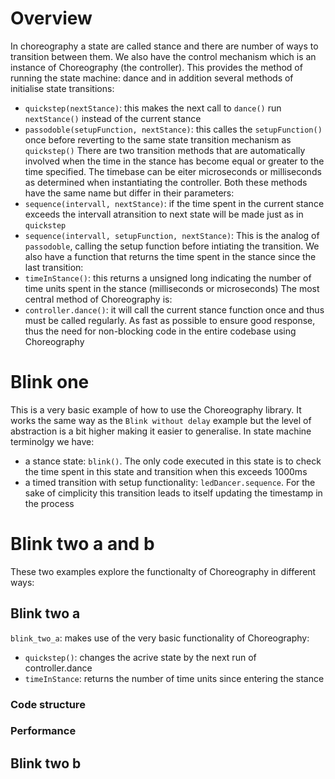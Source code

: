 # Overview

In choreography a state are called stance and there are number of ways to transition between them. We also have the control mechanism which is an instance of Choreography (the controller). This provides the method of running the state machine: dance and in addition several methods of initialise state transitions:
- `quickstep(nextStance)`: this makes the next call to `dance()` run `nextStance()` instead of the current stance
- `passodoble(setupFunction, nextStance)`: this calles the `setupFunction()` once before reverting to the same state transition mechanism as `quickstep()`
There are two transition methods that are automatically involved when the time in the stance has become equal or greater to the time specified. The timebase can be eiter microseconds or milliseconds as determined when instantiating the controller. Both these methods have the same name but differ in their parameters:
- `sequence(intervall, nextStance)`: if the time spent in the current stance exceeds the intervall atransition to next state will be made just as in `quickstep`
- `sequence(intervall, setupFunction, nextStance)`: This is the analog of `passodoble`, calling the setup function before intiating the transition.
We also have a function that returns the time spent in the stance since the last transition:
- `timeInStance()`: this returns a unsigned long indicating the number of time units spent in the stance (milliseconds or microseconds)
The most central method of Choreography is:
- `controller.dance()`: it will call the current stance function once and thus must be called regularly. As fast as possible to ensure good response, thus the need for non-blocking code in the entire codebase using Choreography

# Blink one
This is a very basic example of how to use the Choreography library. It works the same way as the `Blink without delay` example but the level of abstraction is a bit higher making it easier to generalise. In state machine terminolgy we have:
- a stance state: `blink()`. The only code executed in this state is to check the time spent in this state and transition when this exceeds 1000ms
- a timed transition with setup functionality: `ledDancer.sequence`. For the sake of cimplicity this transition leads to itself updating the timestamp in the process

# Blink two a and b

These two examples explore the functionalty of Choreography in different ways:

## Blink two a
`blink_two_a`: makes use of the very basic functionality of Choreography:
- `quickstep()`: changes the acrive state by the next run of controller.dance
- `timeInStance`: returns the number of time units since entering the stance

### Code structure

### Performance

## Blink two b

